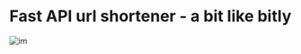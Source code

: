 # Fast API url shortener - a bit like bitly

![im](https://github.com/RGGH/url_shortener/blob/main/docs/2022-07-29%2016-57-30.gif)
